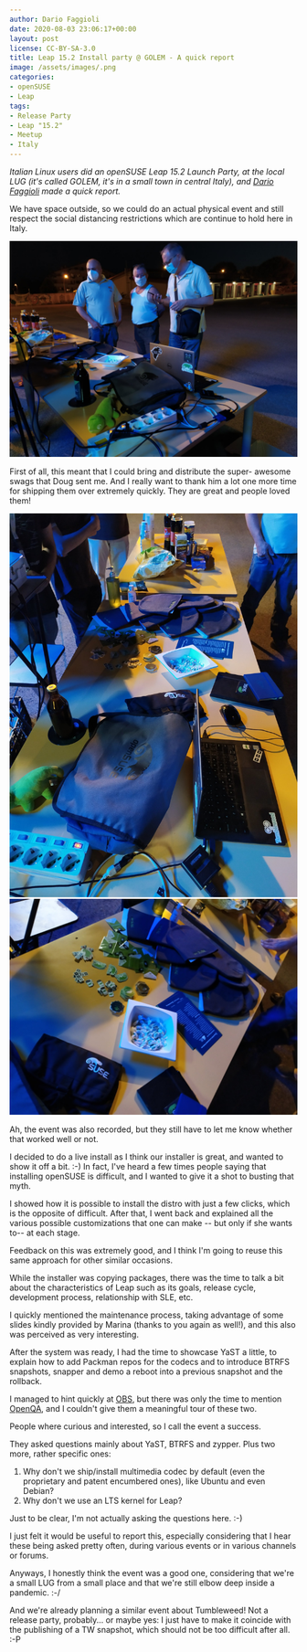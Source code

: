```yaml
---
author: Dario Faggioli
date: 2020-08-03 23:06:17+00:00
layout: post
license: CC-BY-SA-3.0
title: Leap 15.2 Install party @ GOLEM - A quick report
image: /assets/images/.png
categories:
- openSUSE
- Leap
tags:
- Release Party
- Leap "15.2"
- Meetup
- Italy
---
```

*Italian Linux users did an openSUSE Leap 15.2 Launch Party, at the 
local LUG (it's called GOLEM, it's in a small town in central Italy), 
and [Dario Faggioli](https://twitter.com/DarioFaggioli/) made a quick report.*

We have space outside, so we could do an actual physical event and
still respect the social distancing restrictions which are continue to
hold here in Italy.

![Leap Release Party outdoors at GOLEM](/assets/images/2020-08-03/leap-release-party-golem2.jpg "Leap Release Party outdoors at GOLEM")

First of all, this meant that I could bring and distribute the super-
awesome swags that Doug sent me. And I really want to thank him a lot
one more time for shipping them over extremely quickly. They are great
and people loved them!

![Leap Release Party outdoors at GOLEM](/assets/images/2020-08-03/leap-release-party-golem3.jpg "Leap Release Party outdoors at GOLEM")
![Leap Release Party outdoors at GOLEM](/assets/images/2020-08-03/leap-release-party-golem4.jpg "Leap Release Party outdoors at GOLEM")

Ah, the event was also recorded, but they still have to let me know
whether that worked well or not.

I decided to do a live install as I think our installer is great, and
wanted to show it off a bit. :-) In fact, I've heard a few times people
saying that installing openSUSE is difficult, and I wanted to give it a
shot to busting that myth.

I showed how it is possible to install the distro with just a few
clicks, which is the opposite of difficult. After that, I went back and
explained all the various possible customizations that one can make --
but only if she wants to-- at each stage.

Feedback on this was extremely good, and I think I'm going to reuse
this same approach for other similar occasions.

While the installer was copying packages, there was the time to talk a
bit about the characteristics of Leap such as its goals, release cycle,
development process, relationship with SLE, etc.

I quickly mentioned the maintenance process, taking advantage of some
slides kindly provided by Marina (thanks to you again as well!), and
this also was perceived as very interesting.

After the system was ready, I had the time to showcase YaST a little,
to explain how to add Packman repos for the codecs and to introduce
BTRFS snapshots, snapper and demo a reboot into a previous snapshot and
the rollback.

I managed to hint quickly at [OBS](https://openbuildservice.org), but there was only the time to
mention [OpenQA](https://open.qa), and I couldn't give them a meaningful tour of these
two.

People where curious and interested, so I call the event a success.

They asked questions mainly about YaST, BTRFS and zypper. Plus two
more, rather specific ones:
 1) Why don't we ship/install multimedia codec by default (even the
    proprietary and patent encumbered ones), like Ubuntu and even
    Debian?
 2) Why don't we use an LTS kernel for Leap?

Just to be clear, I'm not actually asking the questions here. :-)

I just felt it would be useful to report this, especially considering
that I hear these being asked pretty often, during various events or in
various channels or forums.

Anyways, I honestly think the event was a good one, considering that
we're a small LUG from a small place and that we're still elbow deep
inside a pandemic. :-/

And we're already planning a similar event about Tumbleweed! Not a
release party, probably... or maybe yes: I just have to make it
coincide with the publishing of a TW snapshot, which should not be too
difficult after all. :-P
